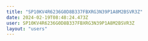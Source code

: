 ```yaml
---
title: "SP10KV4R6236G0D8B337FBXRG3N39P1A8M2BSVR3Z"
date: 2024-02-19T08:48:24.473Z
user: SP10KV4R6236G0D8B337FBXRG3N39P1A8M2BSVR3Z
layout: "users"
---
```

    